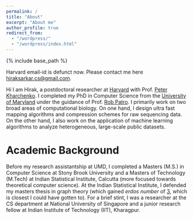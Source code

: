```yaml
---
permalink: /
title: "About"
excerpt: "About me"
author_profile: true
redirect_from: 
  - "/wordpress/"
  - "/wordpress/index.html"
---
```


{% include base_path %}

Harvard email-id is defunct now. Please contact me here <span style="color:blue">hiraksarkar.cs@gmail.com</span>.

Hi I am Hirak, a postdoctoral researcher at [Harvard](https://hms.harvard.edu)  with Prof. [Peter Kharchenko](https://dbmi.hms.harvard.edu/people/peter-kharchenko).  I completed my PhD in Computer Science from the [University of Maryland](www.cs.umd.edu) under the guidance of Prof. [Rob Patro](http://www.robpatro.com/). I primarily work on two broad areas of computational biology. On one hand, I design ultra fast mapping algorithms and compression schemes for raw sequencing data. On the other hand, I also work on the application of machine learning algorithms to analyze heterogeneous, large-scale public datasets. 

Academic Background
======
Before my research assistantship at UMD, I completed a Masters (M.S.) in Computer Science at Stony Brook University and a Masters of Technology (M.Tech) at Indian Statistical Institute, Calcutta (more focused towards theoretical computer science).  At the Indian Statistical Institute, I defended my masters thesis in graph theory (which gained *erdos number* of [3](images/erdos.png), which is closest I could have gotten to). For a brief stint, I was a researcher at the CS department at National University of Singapore and a junior research fellow at Indian Institute of Technology (IIT), Kharagpur.
